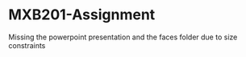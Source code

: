 # MXB201-Assignment

Missing the powerpoint presentation and the faces folder due to size constraints
